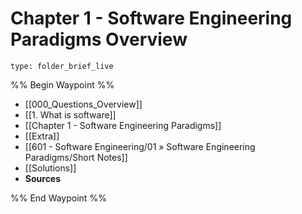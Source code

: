 # Chapter 1 - Software Engineering Paradigms Overview

```ccard
type: folder_brief_live
```


%% Begin Waypoint %%
- [[000_Questions_Overview]]
- [[1. What is software]]
- [[Chapter 1 - Software Engineering Paradigms]]
- [[Extra]]
- [[601 - Software Engineering/01 » Software Engineering Paradigms/Short Notes]]
- [[Solutions]]
- **Sources**


%% End Waypoint %%

